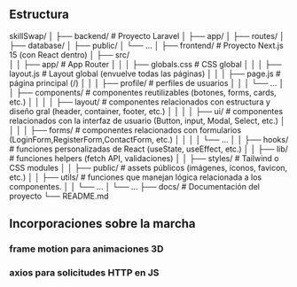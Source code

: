 ## Estructura 
skillSwap/
│
├── backend/                # Proyecto Laravel
│   ├── app/
│   ├── routes/
│   ├── database/
│   ├── public/
│   └── ...
│
├── frontend/               # Proyecto Next.js 15 (con React dentro)
│   ├── src/                
│   │   ├── app/                # App Router
│   │   │   ├── globals.css     # CSS global
│   │   │   ├── layout.js       # Layout global (envuelve todas las páginas)
│   │   │   ├── page.js         # página principal (/)
│   │   │   ├── profile/        # perfiles de usuarios
│   │   │   └── ...
│   │   ├── components/         # componentes reutilizables (botones, forms, cards, etc.)
│   │   │   │   ├── layout/     # componentes relacionados con estructura y diseño gral (header, container, footer, etc.)
│   │   │   │   ├── ui/         # componentes relacionados con la interfaz de usuario (Button, input, Modal, Select, etc.)
│   │   │   │   ├── forms/      # componentes relacionados con formularios (LoginForm,RegisterForm,ContactForm, etc.)
│   │   │   │   └── ...
│   │   ├── hooks/              # funciones personalizadas de React (useState, useEffect, etc.)
│   │   ├── lib/                # funciones helpers (fetch API, validaciones)
│   │   ├── styles/             # Tailwind o CSS modules
│   │   ├── public/             # assets públicos (imágenes, íconos, favicon, etc.)
│   │   ├── utils/             # funciones que manejan lógica relacionada a los componentes.
│   │   └── ...
│   └── ...
├── docs/                   # Documentación del proyecto
└── README.md

## Incorporaciones sobre la marcha

### frame motion para animaciones 3D

### axios para solicitudes HTTP en JS